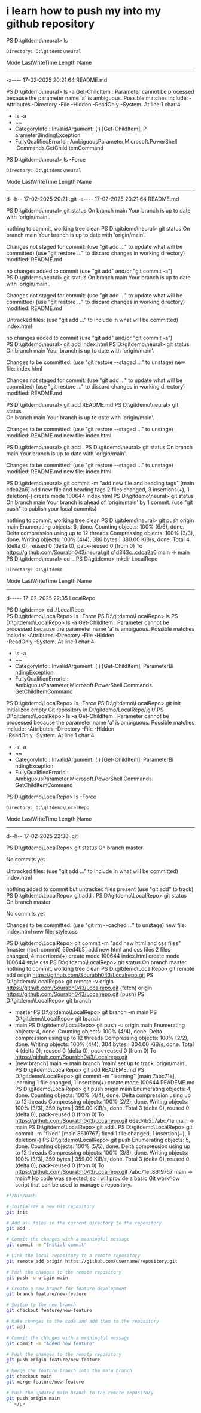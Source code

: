 # i learn how to push my into my github repository

<p>PS D:\gitdemo\neural> ls

    Directory: D:\gitdemo\neural

Mode LastWriteTime Length Name

---

-a---- 17-02-2025 20:21 64 README.md

PS D:\gitdemo\neural> ls -a
Get-ChildItem : Parameter cannot be processed because the parameter
name 'a' is ambiguous. Possible matches include: -Attributes
-Directory -File -Hidden -ReadOnly -System.
At line:1 char:4

- ls -a
- ~~
- CategoryInfo : InvalidArgument: (:) [Get-ChildItem], P  
  arameterBindingException
- FullyQualifiedErrorId : AmbiguousParameter,Microsoft.PowerShell  
  .Commands.GetChildItemCommand

PS D:\gitdemo\neural> ls -Force

> >

    Directory: D:\gitdemo\neural

Mode LastWriteTime Length Name

---

d--h-- 17-02-2025 20:21 .git
-a---- 17-02-2025 20:21 64 README.md

PS D:\gitdemo\neural> git status
On branch main
Your branch is up to date with 'origin/main'.

nothing to commit, working tree clean
PS D:\gitdemo\neural> git status
On branch main
Your branch is up to date with 'origin/main'.

Changes not staged for commit:
(use "git add <file>..." to update what will be committed)
(use "git restore <file>..." to discard changes in working directory)
modified: README.md

no changes added to commit (use "git add" and/or "git commit -a")  
PS D:\gitdemo\neural> git status
On branch main
Your branch is up to date with 'origin/main'.

Changes not staged for commit:
(use "git add <file>..." to update what will be committed)
(use "git restore <file>..." to discard changes in working directory)
modified: README.md

Untracked files:
(use "git add <file>..." to include in what will be committed)  
 index.html

no changes added to commit (use "git add" and/or "git commit -a")  
PS D:\gitdemo\neural> git add index.html
PS D:\gitdemo\neural> git status  
On branch main
Your branch is up to date with 'origin/main'.

Changes to be committed:
(use "git restore --staged <file>..." to unstage)
new file: index.html

Changes not staged for commit:
(use "git add <file>..." to update what will be committed)
(use "git restore <file>..." to discard changes in working directory)
modified: README.md

PS D:\gitdemo\neural> git add README.md
PS D:\gitdemo\neural> git status  
On branch main
Your branch is up to date with 'origin/main'.

Changes to be committed:
(use "git restore --staged <file>..." to unstage)
modified: README.md
new file: index.html

PS D:\gitdemo\neural> git add .
PS D:\gitdemo\neural> git status
On branch main
Your branch is up to date with 'origin/main'.

Changes to be committed:
(use "git restore --staged <file>..." to unstage)
modified: README.md
new file: index.html

PS D:\gitdemo\neural> git commit -m "add new file and heading tags"
[main cdca2a6] add new file and heading tags
2 files changed, 3 insertions(+), 1 deletion(-)
create mode 100644 index.html
PS D:\gitdemo\neural> git status
On branch main
Your branch is ahead of 'origin/main' by 1 commit.
(use "git push" to publish your local commits)

nothing to commit, working tree clean
PS D:\gitdemo\neural> git push origin main
Enumerating objects: 6, done.
Counting objects: 100% (6/6), done.
Delta compression using up to 12 threads
Compressing objects: 100% (3/3), done.
Writing objects: 100% (4/4), 380 bytes | 380.00 KiB/s, done.
Total 4 (delta 0), reused 0 (delta 0), pack-reused 0 (from 0)
To https://github.com/Sourabh043/neural.git
c1d343c..cdca2a6 main -> main
PS D:\gitdemo\neural> cd ..
PS D:\gitdemo> mkdir LocalRepo

    Directory: D:\gitdemo

Mode LastWriteTime Length Name

---

d----- 17-02-2025 22:35 LocalRepo

PS D:\gitdemo> cd .\LocalRepo\
PS D:\gitdemo\LocalRepo> ls -Force
PS D:\gitdemo\LocalRepo> ls
PS D:\gitdemo\LocalRepo> ls -a
Get-ChildItem : Parameter cannot be processed because the parameter name 'a' is
ambiguous. Possible matches include: -Attributes -Directory -File -Hidden  
-ReadOnly -System.
At line:1 char:4

- ls -a
- ~~
- CategoryInfo : InvalidArgument: (:) [Get-ChildItem], ParameterBi  
  ndingException
- FullyQualifiedErrorId : AmbiguousParameter,Microsoft.PowerShell.Commands.  
  GetChildItemCommand

PS D:\gitdemo\LocalRepo> ls -Force
PS D:\gitdemo\LocalRepo> git init
Initialized empty Git repository in D:/gitdemo/LocalRepo/.git/
PS D:\gitdemo\LocalRepo> ls -a
Get-ChildItem : Parameter cannot be processed because the parameter name 'a' is
ambiguous. Possible matches include: -Attributes -Directory -File -Hidden  
-ReadOnly -System.
At line:1 char:4

- ls -a
- ~~
- CategoryInfo : InvalidArgument: (:) [Get-ChildItem], ParameterBi  
  ndingException
- FullyQualifiedErrorId : AmbiguousParameter,Microsoft.PowerShell.Commands.  
  GetChildItemCommand

PS D:\gitdemo\LocalRepo> ls -Force

    Directory: D:\gitdemo\LocalRepo

Mode LastWriteTime Length Name

---

d--h-- 17-02-2025 22:38 .git

PS D:\gitdemo\LocalRepo> git status
On branch master

No commits yet

Untracked files:
(use "git add <file>..." to include in what will be committed)
index.html

nothing added to commit but untracked files present (use "git add" to track)  
PS D:\gitdemo\LocalRepo> git add .
PS D:\gitdemo\LocalRepo> git status
On branch master

No commits yet

Changes to be committed:
(use "git rm --cached <file>..." to unstage)
new file: index.html
new file: style.css

PS D:\gitdemo\LocalRepo> git commit -m "add new html and css files"  
[master (root-commit) 66ed4b5] add new html and css files
2 files changed, 4 insertions(+)
create mode 100644 index.html
create mode 100644 style.css
PS D:\gitdemo\LocalRepo> git status
On branch master
nothing to commit, working tree clean
PS D:\gitdemo\LocalRepo> git remote add origin https://github.com/Sourabh043/Localrepo.git
PS D:\gitdemo\LocalRepo> git remote -v
origin https://github.com/Sourabh043/Localrepo.git (fetch)
origin https://github.com/Sourabh043/Localrepo.git (push)
PS D:\gitdemo\LocalRepo> git branch

- master
  PS D:\gitdemo\LocalRepo> git branch -m main
  PS D:\gitdemo\LocalRepo> git branch
- main
  PS D:\gitdemo\LocalRepo> git push -u origin main
  Enumerating objects: 4, done.
  Counting objects: 100% (4/4), done.
  Delta compression using up to 12 threads
  Compressing objects: 100% (2/2), done.
  Writing objects: 100% (4/4), 304 bytes | 304.00 KiB/s, done.
  Total 4 (delta 0), reused 0 (delta 0), pack-reused 0 (from 0)
  To https://github.com/Sourabh043/Localrepo.git
- [new branch] main -> main
  branch 'main' set up to track 'origin/main'.
  PS D:\gitdemo\LocalRepo> git add READEME.md
  PS D:\gitdemo\LocalRepo> git commit -m "learning"
  [main 7abc71e] learning
  1 file changed, 1 insertion(+)
  create mode 100644 READEME.md
  PS D:\gitdemo\LocalRepo> git push origin main
  Enumerating objects: 4, done.
  Counting objects: 100% (4/4), done.
  Delta compression using up to 12 threads
  Compressing objects: 100% (2/2), done.
  Writing objects: 100% (3/3), 359 bytes | 359.00 KiB/s, done.
  Total 3 (delta 0), reused 0 (delta 0), pack-reused 0 (from 0)
  To https://github.com/Sourabh043/Localrepo.git
  66ed4b5..7abc71e main -> main
  PS D:\gitdemo\LocalRepo> git add .
  PS D:\gitdemo\LocalRepo> git commit -m "fixed"
  [main 8619767] fixed
  1 file changed, 1 insertion(+), 1 deletion(-)
  PS D:\gitdemo\LocalRepo> git push
  Enumerating objects: 5, done.
  Counting objects: 100% (5/5), done.
  Delta compression using up to 12 threads
  Compressing objects: 100% (3/3), done.
  Writing objects: 100% (3/3), 359 bytes | 359.00 KiB/s, done.
  Total 3 (delta 0), reused 0 (delta 0), pack-reused 0 (from 0)
  To https://github.com/Sourabh043/Localrepo.git
  7abc71e..8619767 main -> main# No code was selected, so I will provide a basic Git workflow script that can be used to manage a repository.

````bash
#!/bin/bash

# Initialize a new Git repository
git init

# Add all files in the current directory to the repository
git add .

# Commit the changes with a meaningful message
git commit -m "Initial commit"

# Link the local repository to a remote repository
git remote add origin https://github.com/username/repository.git

# Push the changes to the remote repository
git push -u origin main

# Create a new branch for feature development
git branch feature/new-feature

# Switch to the new branch
git checkout feature/new-feature

# Make changes to the code and add them to the repository
git add .

# Commit the changes with a meaningful message
git commit -m "Added new feature"

# Push the changes to the remote repository
git push origin feature/new-feature

# Merge the feature branch into the main branch
git checkout main
git merge feature/new-feature

# Push the updated main branch to the remote repository
git push origin main
```</p>
````
